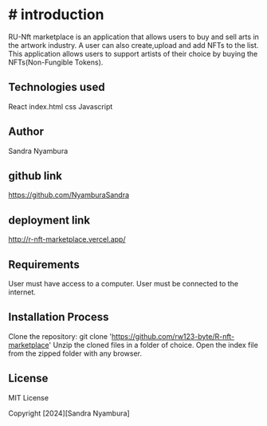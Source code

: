 # # introduction
RU-Nft marketplace is an application that allows users to buy and sell arts in the artwork industry. A user can also create,upload and add NFTs to the list. This application allows users to support artists of their choice by buying the NFTs(Non-Fungible Tokens).

## Technologies used
React 
index.html
css
Javascript

## Author
Sandra Nyambura

## github link
https://github.com/NyamburaSandra

## deployment link
http://r-nft-marketplace.vercel.app/

## Requirements
User must have access to a computer.
User must be connected to the internet.

## Installation Process
Clone the repository: git clone 'https://github.com/rw123-byte/R-nft-marketplace'
Unzip the cloned files in a folder of choice.
Open the index file from the zipped folder with any browser.

## License
MIT License

Copyright [2024][Sandra Nyambura]



